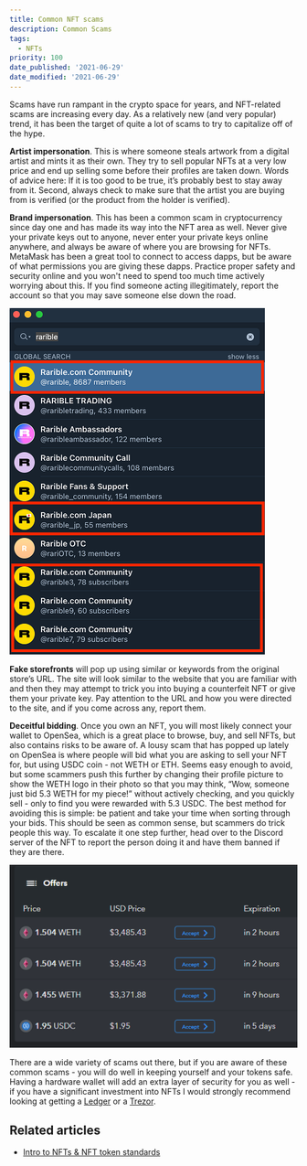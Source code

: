 ```yaml
---
title: Common NFT scams
description: Common Scams
tags:
  - NFTs
priority: 100
date_published: '2021-06-29'
date_modified: '2021-06-29'
---
```


Scams have run rampant in the crypto space for years, and NFT-related scams are increasing every day. As a relatively new (and very popular) trend, it has been the target of quite a lot of scams to try to capitalize off of the hype.

**Artist impersonation**. This is where someone steals artwork from a digital artist and mints it as their own. They try to sell popular NFTs at a very low price and end up selling some before their profiles are taken down. Words of advice here: If it is too good to be true, it’s probably best to stay away from it. Second, always check to make sure that the artist you are buying from is verified (or the product from the holder is verified).

**Brand impersonation**. This has been a common scam in cryptocurrency since day one and has made its way into the NFT area as well. Never give your private keys out to anyone, never enter your private keys online anywhere, and always be aware of where you are browsing for NFTs. MetaMask has been a great tool to connect to access dapps, but be aware of what permissions you are giving these dapps. Practice proper safety and security online and you won't need to spend too much time actively worrying about this. If you find someone acting illegitimately, report the account so that you may save someone else down the road.

![Brand impersonation](../../assets/staying-safe/common-scams/common-nft-scams/impersonation-example.png)

**Fake storefronts** will pop up using similar or keywords from the original store’s URL. The site will look similar to the website that you are familiar with and then they may attempt to trick you into buying a counterfeit NFT or give them your private key. Pay attention to the URL and how you were directed to the site, and if you come across any, report them.

**Deceitful bidding**. Once you own an NFT, you will most likely connect your wallet to OpenSea, which is a great place to browse, buy, and sell NFTs, but also contains risks to be aware of. A lousy scam that has popped up lately on OpenSea is where people will bid what you are asking to sell your NFT for, but using USDC coin - not WETH or ETH. Seems easy enough to avoid, but some scammers push this further by changing their profile picture to show the WETH logo in their photo so that you may think, “Wow, someone just bid 5.3 WETH for my piece!” without actively checking, and you quickly sell - only to find you were rewarded with 5.3 USDC. The best method for avoiding this is simple: be patient and take your time when sorting through your bids. This should be seen as common sense, but scammers do trick people this way. To escalate it one step further, head over to the Discord server of the NFT to report the person doing it and have them banned if they are there.

![Deceitful bidding](../../assets/staying-safe/common-scams/common-nft-scams/deceitful-bidding-example.png)

There are a wide variety of scams out there, but if you are aware of these common scams - you will do well in keeping yourself and your tokens safe. Having a hardware wallet will add an extra layer of security for you as well - if you have a significant investment into NFTs I would strongly recommend looking at getting a [Ledger](https://www.ledgerwallet.com/r/1985?path=/products/) or a [Trezor](https://shop.trezor.io/?offer_id=10&aff_id=1735).

## Related articles

- [Intro to NFTs & NFT token standards](/general-knowledge/ethereum-blockchain/intro-to-nfts-and-nft-token-standards)

